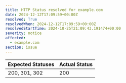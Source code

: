 ```yaml
---
title: HTTP Status resolved for example.com
date: 2024-12-12T17:09:59+00:00Z
resolved: True
resolvedWhen: 2024-12-12T17:09:59+00:00Z
resolvedStartTime: 2024-10-25T21:09:43.191474+00:00
severity: notice
affected:
  - example.com
section: issue
---
```


| Expected Statuses | Actual Status  |
|-------------------|----------------|
| 200, 301, 302 | 200 |
